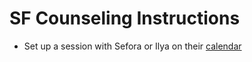 # SF Counseling Instructions

* Set up a session with Sefora or Ilya on their [calendar](https://www.google.com/calendar/selfsched?sstoken=UUtQaHJvRHgzX3U4fGRlZmF1bHR8Zjg1ZTQ3NmZhODQ1YTFhODcyMTczZDYwOGRmNTRhMWY)


